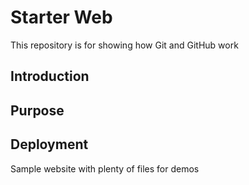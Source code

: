# Starter Web 

This repository is for showing how Git and GitHub work

## Introduction

## Purpose

## Deployment

Sample website with plenty of files for demos